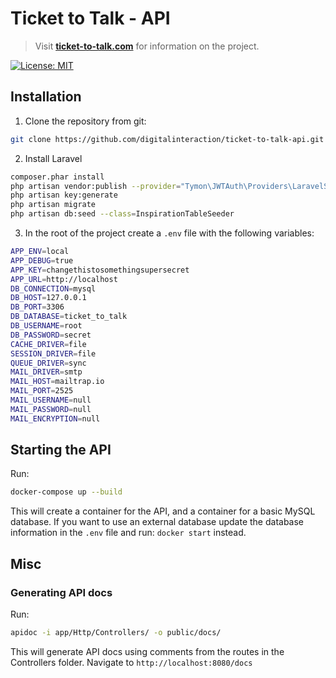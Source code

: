 # Ticket to Talk - API
> Visit **[ticket-to-talk.com](http://ticket-to-talk.com)** for information on the project.

[![License: MIT](https://img.shields.io/badge/License-MIT-yellow.svg)](https://opensource.org/licenses/MIT)

## Installation
1. Clone the repository from git:
```bash
git clone https://github.com/digitalinteraction/ticket-to-talk-api.git
```

2. Install Laravel
```bash
composer.phar install
php artisan vendor:publish --provider="Tymon\JWTAuth\Providers\LaravelServiceProvider"
php artisan key:generate
php artisan migrate
php artisan db:seed --class=InspirationTableSeeder
```

3. In the root of the project create a `.env` file with the following variables:
```bash
APP_ENV=local
APP_DEBUG=true
APP_KEY=changethistosomethingsupersecret
APP_URL=http://localhost
DB_CONNECTION=mysql
DB_HOST=127.0.0.1
DB_PORT=3306
DB_DATABASE=ticket_to_talk
DB_USERNAME=root
DB_PASSWORD=secret
CACHE_DRIVER=file
SESSION_DRIVER=file
QUEUE_DRIVER=sync
MAIL_DRIVER=smtp
MAIL_HOST=mailtrap.io
MAIL_PORT=2525
MAIL_USERNAME=null
MAIL_PASSWORD=null
MAIL_ENCRYPTION=null
```

## Starting the API
Run:
```bash
docker-compose up --build
```

This will create a container for the API, and a container for a basic MySQL database. If you want to use an external database update the database information in the `.env` file and run: `docker start` instead.

## Misc
### Generating API docs
Run:
```bash
apidoc -i app/Http/Controllers/ -o public/docs/
```

This will generate API docs using comments from the routes in the Controllers folder. Navigate to `http://localhost:8080/docs`

